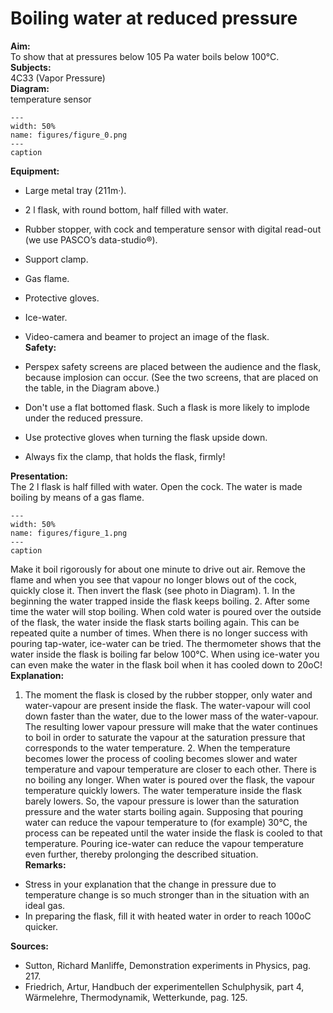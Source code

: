 # Boiling water at reduced pressure 
    
<b> Aim: </b>  
 To show that at pressures below 105 Pa water boils below 100°C.    
<b> Subjects: </b>  
 4C33 (Vapor Pressure)   
<b> Diagram: </b>  
 temperature sensor   
```{figure} figures/figure_0.png  
---  
width: 50%  
name: figures/figure_0.png  
---  
caption  
``` 
      
<b> Equipment: </b>  
 
 *  Large metal tray (211m·). 
 *  2 l flask, with round bottom, half filled with water. 
 *  Rubber stopper, with cock and temperature sensor with digital read-out (we use PASCO’s data-studio®). 
 *  Support clamp. 
 *  Gas flame. 
 *  Protective gloves. 
 *  Ice-water. 
 *  Video-camera and beamer to project an image of the flask.   
<b> Safety: </b>  
 
 *  Perspex safety screens are placed between the audience and the flask, because implosion can occur. (See the two screens, that are placed on the table, in the Diagram above.) 
 *  Don't use a flat bottomed flask. Such a flask is more likely to implode under the reduced pressure. 
 *  Use protective gloves when turning the flask upside down. 
 *  Always fix the clamp, that holds the flask, firmly!
     
<b> Presentation: </b>  
 The 2 l flask is half filled with water. Open the cock. The water is made boiling by means of a gas flame.   
```{figure} figures/figure_1.png  
---  
width: 50%  
name: figures/figure_1.png  
---  
caption  
``` 
 Make it boil rigorously for about one minute to drive out air. Remove the flame and when you see that vapour no longer blows out of the cock, quickly close it. Then invert the flask (see photo in Diagram).  1. In the beginning the water trapped inside the flask keeps boiling.  2. After some time the water will stop boiling. When cold water is poured over the outside of the flask, the water inside the flask starts boiling again. This can be repeated quite a number of times. When there is no longer success with pouring tap-water, ice-water can be tried. The thermometer shows that the water inside the flask is boiling far below 100°C. When using ice-water you can even make the water in the flask boil when it has cooled down to 20oC!    
<b> Explanation: </b>  
 1. The moment the flask is closed by the rubber stopper, only water and water-vapour are present inside the flask. The water-vapour will cool down faster than the water, due to the lower mass of the water-vapour. The resulting lower vapour pressure will make that the water continues to boil in order to saturate the vapour at the saturation pressure that corresponds to the water temperature. 2. When the temperature becomes lower the process of cooling becomes slower and water temperature and vapour temperature are closer to each other. There is no boiling any longer. When water is poured over the flask, the vapour temperature quickly lowers. The water temperature inside the flask barely lowers. So, the vapour pressure is lower than the saturation pressure and the water starts boiling again. Supposing that pouring water can reduce the vapour temperature to (for example) 30°C, the process can be repeated until the water inside the flask is cooled to that temperature. Pouring ice-water can reduce the vapour temperature even further, thereby prolonging the described situation.          
<b> Remarks: </b>  
 
 *  Stress in your explanation that the change in pressure due to temperature change is so much stronger than in the situation with an ideal gas. 
 *  In preparing the flask, fill it with heated water in order to reach 100oC quicker.
   
<b> Sources: </b>  
 
 *  Sutton, Richard Manliffe, Demonstration experiments in Physics, pag. 217. 
 *  Friedrich, Artur, Handbuch der experimentellen Schulphysik, part 4, Wärmelehre, Thermodynamik, Wetterkunde, pag. 125.
  